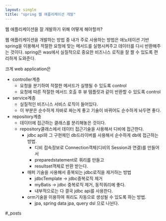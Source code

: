 ```yaml
---
layout: single
title: "spring 웹 애플리케이션 개발"
---
```





웹 애플리케이션을 잘 개발하기 위해 어떻게 해야할까?

웹 애플리케이션을 개발하는 방법 중 내가 주로 사용하는 방법은 애노테이션 기반 spring을 이용해서 적절한 요청에 맞는 메서드를 실행시켜주고 데이터를 다시 반환해주는 것이다. 
spring은 was에서 실질적으로 중요한 비즈니스 로직을 잘 짤 수 있도록 편리하게 도와준다.

크게 web application은 
- controller계층
  - 요청을 분기하여 적절한 메서드가 실행될 수  있도록 control
  - 요청에 따른 적절한 메서드 호출 후 뷰 템플릿과 같이 반환할 수 있도록 control
- service계층
  - 실질적인 비즈니스 서비스 로직이 들어있다.
  - 이 부분은 순수하게 자바로 짜는게 좋고 기술이 바뀌어도 순수하게 놔두면 좋다.
- repository계층
  - 데이터에 접근하는 클래스를 분리해놓은 것이다. 
  - repository클래스에서 데이터 접근기술을 사용해서 디비에 접근한다.
    - jdbc api와 그 구현체인 db드라이버를 사용해서 순수하게 db에 접근하는 방법.
      - 디비 접속정보로 Connection객체(디비의 Session과 연결)를 만들어서 
      - preparedstatement로 쿼리를 만들고 
      - resultset객체로 반환 받는다.
    - 매퍼 기술을 사용해서 중복되는 jdbc로직을 제거하는 방법
      - jdbcTemplate -> jdbc중복로직 제거
      - myBatis -> jdbc 중복로직 제거, 동적쿼리에 좋다.
      - 내부적으로는 다 결국 jdbc api를 사용한다. 
    - orm기술을 이용하여 쿼리도 자동으로 생성될 수 있도록 하는 방법.
      - jpa, spring data jpa, query dsl
으로 나뉜다.

















#_posts